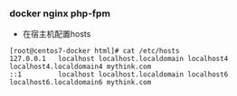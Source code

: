 ### docker nginx php-fpm

* 在宿主机配置hosts

```shell
[root@centos7-docker html]# cat /etc/hosts
127.0.0.1   localhost localhost.localdomain localhost4 localhost4.localdomain4 mythink.com
::1         localhost localhost.localdomain localhost6 localhost6.localdomain6 mythink.com
```